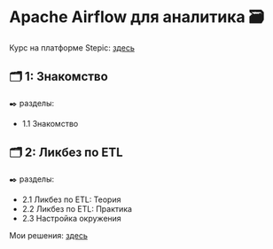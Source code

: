 # Apache Airflow для аналитика 🗃️


Курс на платформе Stepic: [здесь](https://stepik.org/course/99527/syllabus)


## 🗂️ 1: Знакомство
✒️ разделы:
- 1.1 Знакомство

## 🗂️ 2: Ликбез по ETL
✒️ разделы:
- 2.1 Ликбез по ETL: Теория
- 2.2 Ликбез по ETL: Практика
- 2.3 Настройка окружения

Мои решения: [здесь]( "здесь")
